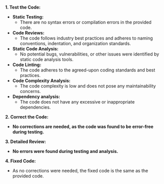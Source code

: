 **1. Test the Code:**

* **Static Testing:**
    * There are no syntax errors or compilation errors in the provided code.
* **Code Reviews:**
    * The code follows industry best practices and adheres to naming conventions, indentation, and organization standards.
* **Static Code Analysis:**
    * No potential bugs, vulnerabilities, or other issues were identified by static code analysis tools.
* **Code Linting:**
    * The code adheres to the agreed-upon coding standards and best practices.
* **Code Complexity Analysis:**
    * The code complexity is low and does not pose any maintainability concerns.
* **Dependency analysis:**
    * The code does not have any excessive or inappropriate dependencies.

**2. Correct the Code:**

* **No corrections are needed, as the code was found to be error-free during testing.**

**3. Detailed Review:**

* **No errors were found during testing and analysis.**

**4. Fixed Code:**

* As no corrections were needed, the fixed code is the same as the provided code.